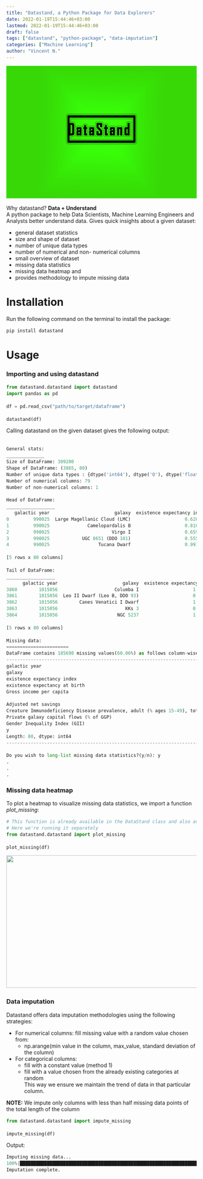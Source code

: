 ```yaml
---
title: "Datastand, a Python Package for Data Explorers"
date: 2022-01-19T15:44:46+03:00
lastmod: 2022-01-19T15:44:46+03:00
draft: false
tags: ["datastand", "python-package", "data-imputation"]
categories: ["Machine Learning"]
author: "Vincent N."
---
```


[# **DataStand, a python package for data explorers.**]::

<p align="center">
    <img src="/img/blog/datastand-logo.jpg", alt="datastand logo" width="600" height="350"/>

</p>

Why datastand? __Data + Understand__  
A python package to help Data Scientists, Machine Learning Engineers and Analysts better understand data. Gives quick insights about a given dataset:  
- general dataset statistics
- size and shape of dataset
- number of unique data types
- number of numerical and non- numerical columns
- small overview of dataset
- missing data statistics
- missing data heatmap and 
- provides methodology to impute missing data

# Installation
Run the following command on the terminal to install the package:
```python
pip install datastand
```
# Usage

### Importing and using datastand

```python
from datastand.datastand import datastand
import pandas as pd

df = pd.read_csv("path/to/target/dataframe")

datastand(df)

```

Calling datastand on the given dataset gives the following output:
```python

General stats:
______________
Size of DataFrame: 309200
Shape of DataFrame: (3865, 80)
Number of unique data types : {dtype('int64'), dtype('O'), dtype('float64')}
Number of numerical columns: 79
Number of non-numerical columns: 1

Head of DataFrame:
__________________
   galactic year                        galaxy  existence expectancy index  ...  Private galaxy capital flows (% of GGP)  Gender Inequality Index (GII)         y
0         990025  Large Magellanic Cloud (LMC)                    0.628657  ...                                      NaN                            NaN  0.052590
1         990025              Camelopardalis B                    0.818082  ...                                22.785018                            NaN  0.059868
2         990025                       Virgo I                    0.659443  ...                                      NaN                            NaN  0.050449
3         990025            UGC 8651 (DDO 181)                    0.555862  ...                                      NaN                            NaN  0.049394
4         990025                  Tucana Dwarf                    0.991196  ...                                      NaN                            NaN  0.154247

[5 rows x 80 columns]

Tail of DataFrame:
__________________
      galactic year                        galaxy  existence expectancy index  ...  Private galaxy capital flows (% of GGP)  Gender Inequality Index (GII)         y
3860        1015056                     Columba I                    1.029704  ...                                29.294865                       0.580785  0.042324
3861        1015056  Leo II Dwarf (Leo B, DDO 93)                    0.937869  ...                                31.085400                       0.517558  0.036725
3862        1015056        Canes Venatici I Dwarf                    1.036144  ...                                32.145570                       0.363862  0.166271
3863        1015056                         KKs 3                    0.939034  ...                                27.227179                       0.711878  0.024187
3864        1015056                      NGC 5237                    1.032244  ...                                29.957851                       0.583706  0.100069

[5 rows x 80 columns]

Missing data:
=======================
DataFrame contains 185698 missing values(60.06%) as follows column-wise:
-----------------------------------------------------------------------
galactic year                                                                   0
galaxy                                                                          0
existence expectancy index                                                      1
existence expectancy at birth                                                   1
Gross income per capita                                                        28
                                                                             ... 
Adjusted net savings                                                         2953
Creature Immunodeficiency Disease prevalence, adult (% ages 15-49), total    2924
Private galaxy capital flows (% of GGP)                                      2991
Gender Inequality Index (GII)                                                3021
y                                                                               0
Length: 80, dtype: int64
-----------------------------------------------------------------------

Do you wish to long-list missing data statistics?(y/n): y
.
.
.
```

### Missing data heatmap
To plot a heatmap to visualize missing data statistics, we import a function *plot_missing*:

```python
# This function is already available in the DataStand class and also available separately
# Here we're running it separately 
from datastand.datastand import plot_missing

plot_missing(df)

```

<p>
    <img src="/img/blog/datastand_missing_data_heatmap.png, alt="heatmap" width="600" height="350"/>
</p>


### Data imputation
Datastand offers data imputation methodologies using the following strategies:
- For numerical columns: fill missing value with a random value chosen from:  
  - np.arange(min value in the column, max_value, standard deviation of the column)
- For categorical columns:
  - fill with a constant value (method 1)
  - fill with a value chosen from the already existing categories at random  
This way we ensure we maintain the trend of data in that particular column.  
  
**NOTE:** We impute only columns with less than half missing data points of the total length of the column

```python
from datastand.datastand import impute_missing

impute_missing(df)

```
Output:
```python
Imputing missing data...
100%|████████████████████████████████████████████████████████████████████████████████████████████████████████████████████████████████████| 80/80 [00:02<00:00, 30.52it/s]
Imputation complete.
```
